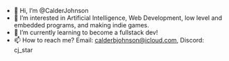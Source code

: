 - 👋 Hi, I’m @CalderJohnson
- 👀 I’m interested in Artificial Intelligence, Web Development, low level and embedded programs, and making indie games.
- 🌱 I’m currently learning to become a fullstack dev!
- 📫 How to reach me? Email: calderbjohnson@icloud.com, Discord: cj_star
